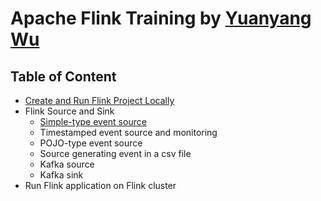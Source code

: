 # Apache Flink Training by [Yuanyang Wu](https://github.com/yuanyangwu)

## Table of Content

- [Create and Run Flink Project Locally](10_Create_And_Run_Flink_Project_Locally.md)
- Flink Source and Sink
  - [Simple-type event source](21_Simple_Type_Event_Source.md)
  - Timestamped event source and monitoring 
  - POJO-type event source
  - Source generating event in a csv file
  - Kafka source
  - Kafka sink
- Run Flink application on Flink cluster
